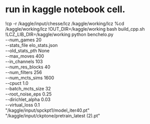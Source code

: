 # run in kaggle notebook cell.
!cp -r /kaggle/input/chesse/lcz /kaggle/working/lcz
%cd /kaggle/working/lcz
!OUT_DIR=/kaggle/working bash build_cpp.sh
!LCZ_LIB_DIR=/kaggle/working python benchelo.py \
  --num_games 20 \
  --stats_file elo_stats.json \
  --old_stats_pth None \
  --max_moves 400 \
  --in_channels 103 \
  --num_res_blocks 40 \
  --num_filters 256 \
  --num_mcts_sims 1600 \
  --cpuct 1.0 \
  --batch_mcts_size 32 \
  --root_noise_eps 0.25 \
  --dirichlet_alpha 0.03 \
  --virtual_loss 0.1 \
  "/kaggle/input/spckpt1/model_iter40.pt" "/kaggle/input/ckptone/pretrain_latest (2).pt"
